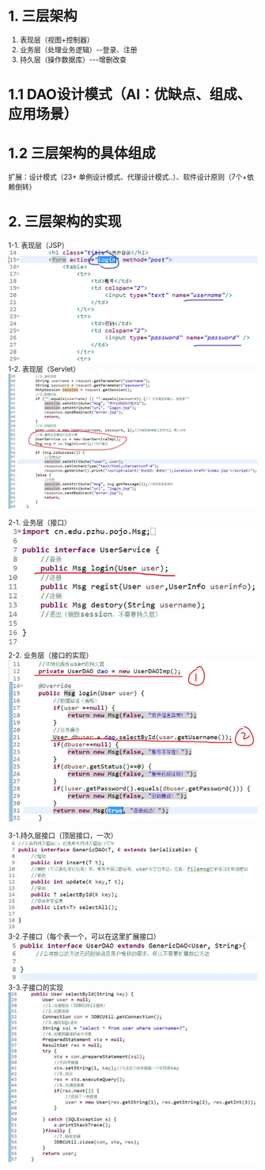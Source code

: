 # 1. 三层架构
1. 表现层（视图+控制器）
2. 业务层（处理业务逻辑）--登录、注册
3. 持久层（操作数据库）---增删改查
# 1.1 DAO设计模式（AI：优缺点、组成、应用场景）
# 1.2 三层架构的具体组成
扩展：设计模式（23+ 单例设计模式、代理设计模式..）、软件设计原则（7个+依赖倒转）

# 2. 三层架构的实现
1-1. 表现层（JSP）
![](day08_files/1.jpg)
1-2. 表现层（Servlet）
![](day08_files/2.jpg)

2-1. 业务层（接口）
![](day08_files/3.jpg)
2-2. 业务层（接口的实现）
![](day08_files/4.jpg)

3-1.持久层接口（顶层接口，一次）
![](day08_files/5.jpg)
3-2.子接口（每个表一个，可以在这里扩展接口）
![](day08_files/6.jpg)
3-3.子接口的实现
![](day08_files/7.jpg)